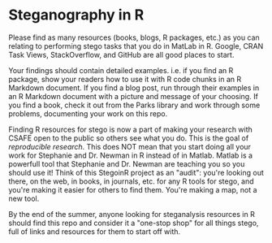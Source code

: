 # Steganography in R

Please find as many resources (books, blogs, R packages, etc.) as you can relating to performing stego tasks that you do in MatLab in R. Google, CRAN Task Views, StackOverflow, and GitHub are all good places to start. 

Your findings should contain detailed examples. i.e. if you find an R package, show your readers how to use it with R code chunks in an R Markdown document. If you find a blog post, run through their examples in an R Markdown document with a picture and message of your choosing. If you find a book, check it out from the Parks library and work through some problems, documenting your work on this repo. 

Finding R resources for stego is now a part of making your research with CSAFE open to the public so others see what you do. This is the goal of *reproducible research*. This does NOT mean that you start doing all your work for Stephanie and Dr. Newman in R instead of in Matlab. Matlab is a powerfull tool that Stephanie and Dr. Newman are teaching you so you should use it! Think of this StegoinR project as an "audit": you're looking out there, on the web, in books, in journals, etc. for any R tools for stego, and you're making it easier for others to find them. You're making a map, not a new tool. 

By the end of the summer, anyone looking for steganalysis resources in R should find this repo and consider it a "one-stop shop" for all things stego, full of links and resources for them to start off with. 
